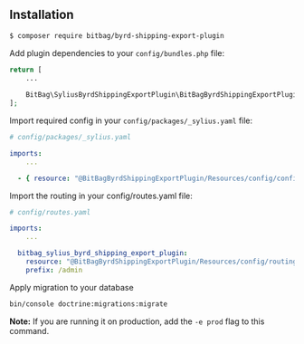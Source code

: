 ## Installation

```bash
$ composer require bitbag/byrd-shipping-export-plugin
```

Add plugin dependencies to your `config/bundles.php` file:
```php
return [
    ...
    
    BitBag\SyliusByrdShippingExportPlugin\BitBagByrdShippingExportPlugin::class => ['all' => true],
];
```

Import required config in your `config/packages/_sylius.yaml` file:
```yaml
# config/packages/_sylius.yaml

imports:
    ...

  - { resource: "@BitBagByrdShippingExportPlugin/Resources/config/config.yaml" }
```

Import the routing in your config/routes.yaml file:
```yaml
# config/routes.yaml

imports:
    ...

  bitbag_sylius_byrd_shipping_export_plugin:
    resource: "@BitBagByrdShippingExportPlugin/Resources/config/routing.yaml"
    prefix: /admin
```

Apply migration to your database
```bash
bin/console doctrine:migrations:migrate
```

**Note:** If you are running it on production, add the `-e prod` flag to this command.
